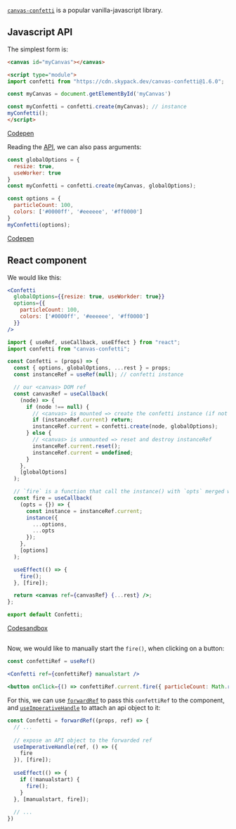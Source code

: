 [`canvas-confetti`](https://www.npmjs.com/package/canvas-confetti) is a popular vanilla-javascript library.

## Javascript API

The simplest form is:

```html
<canvas id="myCanvas"></canvas>

<script type="module">
import confetti from "https://cdn.skypack.dev/canvas-confetti@1.6.0";

const myCanvas = document.getElementById('myCanvas')

const myConfetti = confetti.create(myCanvas); // instance
myConfetti();
</script>
```
[Codepen](https://codepen.io/abernier/pen/NWzYXwv)

Reading the [API](https://github.com/catdad/canvas-confetti#api), we can also pass arguments:

```js
const globalOptions = {
  resize: true,
  useWorker: true
}
const myConfetti = confetti.create(myCanvas, globalOptions);

const options = {
  particleCount: 100,
  colors: ['#0000ff', '#eeeeee', '#ff0000']
}
myConfetti(options);
```
[Codepen](https://codepen.io/abernier/pen/NWzYXey?editors=1010)

## React component

We would like this:

```jsx
<Confetti
  globalOptions={{resize: true, useWorkder: true}}
  options={{
    particleCount: 100,
    colors: ['#0000ff', '#eeeeee', '#ff0000']
  }}
/>
```

```jsx
import { useRef, useCallback, useEffect } from "react";
import confetti from "canvas-confetti";

const Confetti = (props) => {
  const { options, globalOptions, ...rest } = props;
  const instanceRef = useRef(null); // confetti instance

  // our <canvas> DOM ref
  const canvasRef = useCallback(
    (node) => {
      if (node !== null) {
        // <canvas> is mounted => create the confetti instance (if not already created)
        if (instanceRef.current) return;
        instanceRef.current = confetti.create(node, globalOptions);
      } else {
        // <canvas> is unmounted => reset and destroy instanceRef
        instanceRef.current.reset();
        instanceRef.current = undefined;
      }
    },
    [globalOptions]
  );

  // `fire` is a function that call the instance() with `opts` merged with `options`
  const fire = useCallback(
    (opts = {}) => {
      const instance = instanceRef.current;
      instance({
        ...options,
        ...opts
      });
    },
    [options]
  );

  useEffect(() => {
    fire();
  }, [fire]);

  return <canvas ref={canvasRef} {...rest} />;
};

export default Confetti;
```

[Codesandbox](https://codesandbox.io/s/gallant-elbakyan-vnr7bl?file=/src/Confetti.jsx)


## 

Now, we would like to manually start the `fire()`, when clicking on a button:

```jsx
const confettiRef = useRef()

<Confetti ref={confettiRef} manualstart />

<button onClick={() => confettiRef.current.fire({ particleCount: Math.round(Math.random()*100) }) }>
```

For this, we can use [`forwardRef`](https://reactjs.org/docs/forwarding-refs.html) to pass this `confettiRef` to the component, and [`useImperativeHandle`](https://reactjs.org/docs/hooks-reference.html#useimperativehandle) to attach an api object to it:

```jsx
const Confetti = forwardRef((props, ref) => {
  // ...
  
  // expose an API object to the forwarded ref
  useImperativeHandle(ref, () => ({
    fire
  }), [fire]);
  
  useEffect(() => {
    if (!manualstart) {
      fire();
    }
  }, [manualstart, fire]);
  
  // ...
})
```

